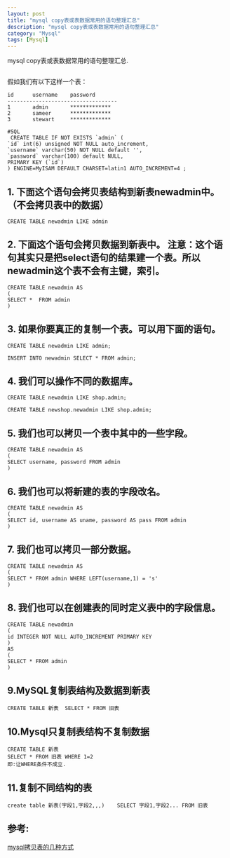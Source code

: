 ```yaml
---
layout: post
title: "mysql copy表或表数据常用的语句整理汇总"
description: "mysql copy表或表数据常用的语句整理汇总"
category: "Mysql"
tags: [Mysql]
---
```


<p>mysql copy表或表数据常用的语句整理汇总.</p>

<p><img src="http://www.tutorialspoint.com/images/mysql-mini-logo.png" alt="" /></p>

<p>假如我们有以下这样一个表：</p>

<pre><code>id      username    password 
----------------------------------- 
1       admin       ************* 
2       sameer      ************* 
3       stewart     *************

#SQL 
 CREATE TABLE IF NOT EXISTS `admin` (   
`id` int(6) unsigned NOT NULL auto_increment,   
`username` varchar(50) NOT NULL default '',   
`password` varchar(100) default NULL,   
PRIMARY KEY (`id`)   
) ENGINE=MyISAM DEFAULT CHARSET=latin1 AUTO_INCREMENT=4 ;  
</code></pre>

<!--more-->

<h2>1. 下面这个语句会拷贝表结构到新表newadmin中。 （不会拷贝表中的数据）</h2>

<pre><code>CREATE TABLE newadmin LIKE admin 
</code></pre>

<h2>2. 下面这个语句会拷贝数据到新表中。 注意：这个语句其实只是把select语句的结果建一个表。所以newadmin这个表不会有主键，索引。</h2>

<pre><code>CREATE TABLE newadmin AS   
(   
SELECT *  FROM admin   
)  
</code></pre>

<h2>3. 如果你要真正的复制一个表。可以用下面的语句。</h2>

<pre><code>CREATE TABLE newadmin LIKE admin;   

INSERT INTO newadmin SELECT * FROM admin; 
</code></pre>

<h2>4. 我们可以操作不同的数据库。</h2>

<pre><code>CREATE TABLE newadmin LIKE shop.admin;   

CREATE TABLE newshop.newadmin LIKE shop.admin;  
</code></pre>

<h2>5. 我们也可以拷贝一个表中其中的一些字段。</h2>

<pre><code>CREATE TABLE newadmin AS   
(   
SELECT username, password FROM admin   
)  
</code></pre>

<h2>6. 我们也可以将新建的表的字段改名。</h2>

<pre><code>CREATE TABLE newadmin AS   
(   
SELECT id, username AS uname, password AS pass FROM admin   
)
</code></pre>

<h2>7. 我们也可以拷贝一部分数据。</h2>

<pre><code>CREATE TABLE newadmin AS   
(   
SELECT * FROM admin WHERE LEFT(username,1) = 's'   
)     
</code></pre>

<h2>8. 我们也可以在创建表的同时定义表中的字段信息。</h2>

<pre><code>CREATE TABLE newadmin   
(   
id INTEGER NOT NULL AUTO_INCREMENT PRIMARY KEY   
)   
AS   
(   
SELECT * FROM admin   
)
</code></pre>

<h2>9.MySQL复制表结构及数据到新表</h2>

<pre><code>CREATE TABLE 新表  SELECT * FROM 旧表  
</code></pre>

<h2>10.Mysql只复制表结构不复制数据</h2>

<pre><code>CREATE TABLE 新表
SELECT * FROM 旧表 WHERE 1=2
即:让WHERE条件不成立.
</code></pre>

<h2>11.复制不同结构的表</h2>

<pre><code>create table 新表(字段1,字段2,,,)    SELECT 字段1,字段2... FROM 旧表
</code></pre>

<h2>参考:</h2>

<p><a href="http://database.51cto.com/art/201011/234776.htm">mysql拷贝表的几种方式</a></p>
